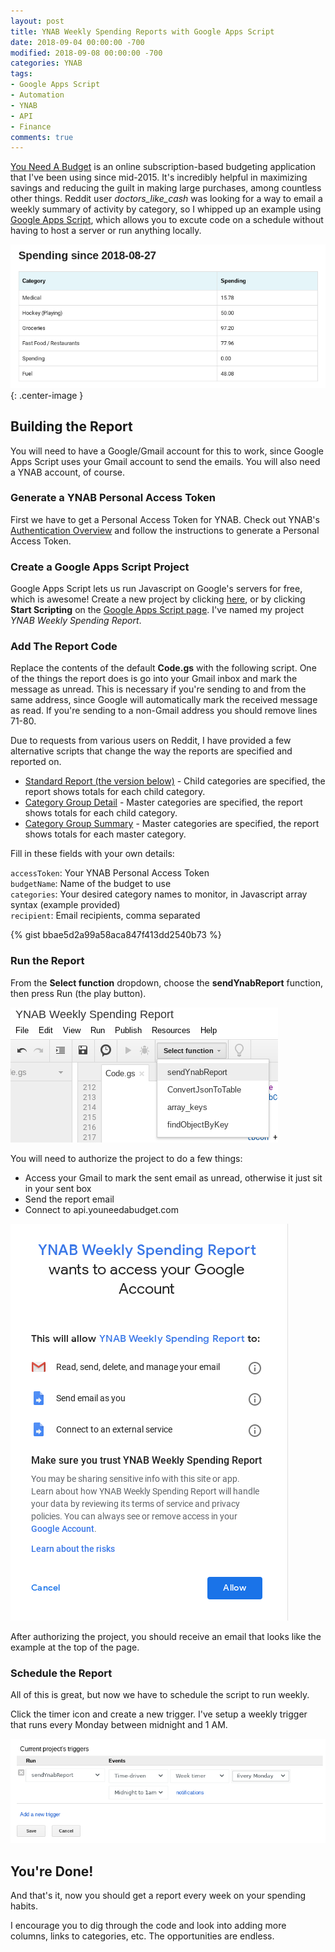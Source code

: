 ```yaml
---
layout: post
title: YNAB Weekly Spending Reports with Google Apps Script
date: 2018-09-04 00:00:00 -700
modified: 2018-09-08 00:00:00 -700
categories: YNAB
tags:
- Google Apps Script
- Automation
- YNAB
- API
- Finance
comments: true
---
```


[You Need A Budget](https://ynab.com/referral/?ref=YK_lCy_BFqyQo6f0&utm_source=customer_referral) is an online subscription-based budgeting application that I've been using since mid-2015. It's incredibly helpful in maximizing savings and reducing the guilt in making large purchases, among countless other things. Reddit user *doctors_like_cash* was looking for a way to email a weekly summary of activity by category, so I whipped up an example using [Google Apps Script](https://developers.google.com/apps-script/), which allows you to excute code on a schedule without having to host a server or run anything locally.

![Example YNAB spending report](/assets/img/ynab-spending-report-2018-09-03_23-31.png){: .center-image }
<!--more-->

## Building the Report
You will need to have a Google/Gmail account for this to work, since Google Apps Script uses your Gmail account to send the emails. You will also need a YNAB account, of course. 

### Generate a YNAB Personal Access Token
First we have to get a Personal Access Token for YNAB. Check out YNAB's [Authentication Overview](https://api.youneedabudget.com/#authentication-overview) and follow the instructions to generate a Personal Access Token.

### Create a Google Apps Script Project
Google Apps Script lets us run Javascript on Google's servers for free, which is awesome! Create a new project by clicking [here](https://script.google.com/intro), or by clicking **Start Scripting** on the [Google Apps Script page](https://www.google.com/script/start/). I've named my project *YNAB Weekly Spending Report*. 

### Add The Report Code
Replace the contents of the default **Code.gs** with the following script. One of the things the report does is go into your Gmail inbox and mark the message as unread. This is necessary if you're sending to and from the same address, since Google will automatically mark the received message as read. If you're sending to a non-Gmail address you should remove lines 71-80.

Due to requests from various users on Reddit, I have provided a few alternative scripts that change the way the reports are specified and reported on. 
* [Standard Report (the version below)](https://gist.github.com/ConnorGriffin/bbae5d2a99a58aca847f413dd2540b73) - Child categories are specified, the report shows totals for each child category.
* [Category Group Detail](https://gist.github.com/ConnorGriffin/d08a73eb3f679c7868122708e3a1f837) - Master categories are specified, the report shows totals for each child category.
* [Category Group Summary](https://gist.github.com/ConnorGriffin/7f85493d17e3eefd83a1e5bd88ce91d5) - Master categories are specified, the report shows totals for each master category.

Fill in these fields with your own details:  

`accessToken`: Your YNAB Personal Access Token  
`budgetName`: Name of the budget to use  
`categories`: Your desired category names to monitor, in Javascript array syntax (example provided)  
`recipient`: Email recipients, comma separated 

{% gist bbae5d2a99a58aca847f413dd2540b73 %}

### Run the Report
From the **Select function** dropdown, choose the **sendYnabReport** function, then press Run (the play button).

![Select function](/assets/img/select-function-2018-09-04_00-36.png)


You will need to authorize the project to do a few things:

* Access your Gmail to mark the sent email as unread, otherwise it just sit in your sent box
* Send the report email
* Connect to api.youneedabudget.com

![Permissions request](/assets/img/permissions-2018-09-04_00-43.png)

After authorizing the project, you should receive an email that looks like the example at the top of the page. 

### Schedule the Report
All of this is great, but now we have to schedule the script to run weekly. 

Click the timer icon and create a new trigger. I've setup a weekly trigger that runs every Monday between midnight and 1 AM.

![Project triggers](/assets/img/triggers-2018-09-04_00-56.png)

## You're Done!
And that's it, now you should get a report every week on your spending habits. 

I encourage you to dig through the code and look into adding more columns, links to categories, etc. The opportunities are endless.
